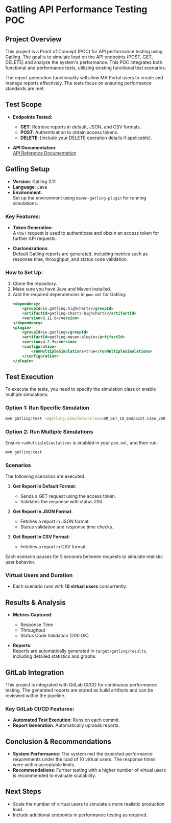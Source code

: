 
# Gatling API Performance Testing POC

## Project Overview

This project is a Proof of Concept (POC) for API performance testing using Gatling. The goal is to simulate load on the API endpoints (POST, GET, DELETE) and analyze the system's performance. This POC integrates both functional and performance tests, utilizing existing functional test scenarios.

The report generation functionality will allow MA Portal users to create and manage reports effectively. The tests focus on ensuring performance standards are met.

## Test Scope

- **Endpoints Tested:**
  - **GET**: Retrieve reports in default, JSON, and CSV formats.
  - **POST**: Authentication to obtain access tokens.
  - **DELETE**: [Include your DELETE operation details if applicable].

- **API Documentation**:  
  [API Reference Documentation](https://cfl-rndsoft.ingenico.com/display/M360/Report-builder)

## Gatling Setup

- **Version**: Gatling 3.11
- **Language**: Java
- **Environment**:  
  Set up the environment using `maven-gatling-plugin` for running simulations.

### Key Features:
- **Token Generation**:  
  A `POST` request is used to authenticate and obtain an access token for further API requests.

- **Customizations**:  
  Default Gatling reports are generated, including metrics such as response time, throughput, and status code validation.

### How to Set Up:
1. Clone the repository.
2. Make sure you have Java and Maven installed.
3. Add the required dependencies in `pom.xml` for Gatling:
   ```xml
   <dependency>
       <groupId>io.gatling.highcharts</groupId>
       <artifactId>gatling-charts-highcharts</artifactId>
       <version>3.11.0</version>
   </dependency>
   <plugin>
       <groupId>io.gatling</groupId>
       <artifactId>gatling-maven-plugin</artifactId>
       <version>4.2.9</version>
       <configuration>
           <runMultipleSimulations>true</runMultipleSimulations>
       </configuration>
   </plugin>
   ```

## Test Execution

To execute the tests, you need to specify the simulation class or enable multiple simulations:

### Option 1: Run Specific Simulation
```bash
mvn gatling:test -Dgatling.simulationClass=DR_GET_ID_Endpoint.Case_200.GETID_Simulation
```

### Option 2: Run Multiple Simulations
Ensure `runMultipleSimulations` is enabled in your `pom.xml`, and then run:
```bash
mvn gatling:test
```

### Scenarios

The following scenarios are executed:
1. **Get Report In Default Format**:
   - Sends a GET request using the access token.
   - Validates the response with status 200.

2. **Get Report In JSON Format**:
   - Fetches a report in JSON format.
   - Status validation and response time checks.

3. **Get Report In CSV Format**:
   - Fetches a report in CSV format.

Each scenario pauses for 5 seconds between requests to simulate realistic user behavior.

### Virtual Users and Duration
- Each scenario runs with **10 virtual users** concurrently.

## Results & Analysis

- **Metrics Captured**:
  - Response Time
  - Throughput
  - Status Code Validation (200 OK)

- **Reports**:  
  Reports are automatically generated in `target/gatling/results`, including detailed statistics and graphs.

## GitLab Integration

This project is integrated with GitLab CI/CD for continuous performance testing. The generated reports are stored as build artifacts and can be reviewed within the pipeline.

### Key GitLab CI/CD Features:
- **Automated Test Execution**: Runs on each commit.
- **Report Generation**: Automatically uploads reports.

## Conclusion & Recommendations

- **System Performance**: The system met the expected performance requirements under the load of 10 virtual users. The response times were within acceptable limits.
- **Recommendations**: Further testing with a higher number of virtual users is recommended to evaluate scalability.

## Next Steps

- Scale the number of virtual users to simulate a more realistic production load.
- Include additional endpoints in performance testing as required.
